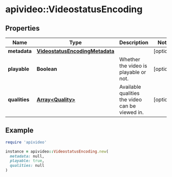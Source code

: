 # apivideo::VideostatusEncoding

## Properties

| Name | Type | Description | Notes |
| ---- | ---- | ----------- | ----- |
| **metadata** | [**VideostatusEncodingMetadata**](VideostatusEncodingMetadata.md) |  | [optional] |
| **playable** | **Boolean** | Whether the video is playable or not. | [optional] |
| **qualities** | [**Array&lt;Quality&gt;**](Quality.md) | Available qualities the video can be viewed in. | [optional] |

## Example

```ruby
require 'apivideo'

instance = apivideo::VideostatusEncoding.new(
  metadata: null,
  playable: true,
  qualities: null
)
```

